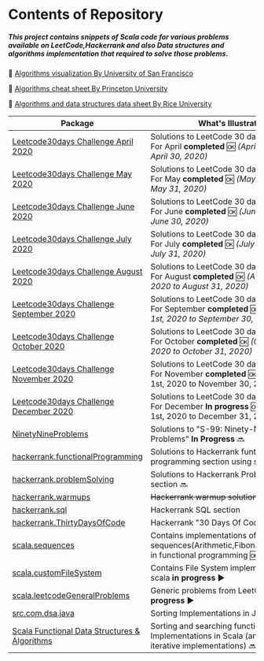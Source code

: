 # Contents of Repository

##### This project contains snippets of Scala code for various problems available on LeetCode,Hackerrank and also Data structures and algorithms implementation that required to solve those problems.

:notebook: [Algorithms visualization By University of San Francisco](https://www.cs.usfca.edu/~galles/visualization/Algorithms.html)

:notebook: [Algorithms cheat sheet By Princeton University](https://algs4.cs.princeton.edu/cheatsheet/)

:notebook: [Algorithms and data structures data sheet By Rice University](https://www.clear.rice.edu/comp160/data_cheat.html)


|Package|What's Illustrated|
|---|---|
|[Leetcode30days Challenge April 2020](https://github.com/rajeshsantha/DataStructuresAndAlgorithmsInScala/tree/master/src/com/concept/scala/leetcode_30days_challenge_April2020)| Solutions to LeetCode 30 days challenge- For April **completed** :ok: *(April 1st, 2020 to April 30, 2020)*|
|[Leetcode30days Challenge May 2020](https://github.com/rajeshsantha/DataStructuresAndAlgorithmsInScala/tree/master/src/com/concept/scala/leetcode_30days_challenge_May2020)| Solutions to LeetCode 30 days challenge -For May **completed** :ok: *(May 1st, 2020 to May 31, 2020)*|
|[Leetcode30days Challenge June 2020](https://github.com/rajeshsantha/DataStructuresAndAlgorithmsInScala/tree/master/src/com/concept/scala/leetcode_30days_challenge_June2020)| Solutions to LeetCode 30 days challenge - For June **completed** :ok: *(June 1st, 2020 to June 30, 2020)*|
|[Leetcode30days Challenge July 2020](https://github.com/rajeshsantha/DataStructuresAndAlgorithmsInScala/tree/master/src/com/concept/scala/leetcode_30days_challenge_July2020)| Solutions to LeetCode 30 days challenge - For July **completed** :ok: *(July 1st, 2020 to July 31, 2020)*|
|[Leetcode30days Challenge August 2020](https://github.com/rajeshsantha/DataStructuresAndAlgorithmsInScala/tree/master/src/com/concept/scala/leetcode_30days_challenge_August2020)| Solutions to LeetCode 30 days challenge - For August **completed** :ok: *(August 1st, 2020 to August 31, 2020)*|
|[Leetcode30days Challenge September 2020](https://github.com/rajeshsantha/DataStructuresAndAlgorithmsInScala/tree/master/src/com/concept/scala/leetcode_30days_challenge_September2020)| Solutions to LeetCode 30 days challenge - For September **completed** :ok: *(September 1st, 2020 to September 30, 2020)*|
|[Leetcode30days Challenge October 2020](https://github.com/rajeshsantha/DataStructuresAndAlgorithmsInScala/tree/master/src/com/concept/scala/leetcode_30days_challenge_October2020)| Solutions to LeetCode 30 days challenge - For October **completed** :ok: *(October 1st, 2020 to October 31, 2020)*|
|[Leetcode30days Challenge November 2020](https://github.com/rajeshsantha/DataStructuresAndAlgorithmsInScala/tree/master/src/com/concept/scala/leetcode_30days_challenge_November2020)| Solutions to LeetCode 30 days challenge - For November **completed** :ok: *(November 1st, 2020 to November  30, 2020)
|[Leetcode30days Challenge December 2020](https://github.com/rajeshsantha/DataStructuresAndAlgorithmsInScala/tree/master/src/com/concept/scala/leetcode_30days_challenge_December2020)| Solutions to LeetCode 30 days challenge - For December **In progress** :ok: *(December 1st, 2020 to December  31, 2020)
|[NinetyNineProblems](https://github.com/rajeshsantha/DataStructuresAndAlgorithmsInScala/tree/master/src/com/concept/scala/NinetyNineProblems)|Solutions to  "S-99: Ninety-Nine Scala Problems"  **In Progress** :soon: | 
|[hackerrank.functionalProgramming](https://github.com/rajeshsantha/DataStructuresAndAlgorithmsInScala/tree/master/src/com/concept/scala/hackerrank/functionalProgramming)|Solutions to  Hackerrank funtional programming section using scala :soon: | 
|[hackerrank.problemSolving](https://github.com/rajeshsantha/DataStructuresAndAlgorithmsInScala/tree/master/src/com/concept/scala/hackerrank/problemSolving)|Solutions to  Hackerrank Problem Solving section :soon: |
|[hackerrank.warmups](https://github.com/rajeshsantha/DataStructuresAndAlgorithmsInScala/tree/master/src/com/concept/scala/hackerrank/warmups)|~~Hackerrank warmup solutions~~| 
|[hackerrank.sql](https://github.com/rajeshsantha/DataStructuresAndAlgorithmsInScala/tree/master/src/com/concept/scala/hackerrank/sql)|Hackerrank SQL section| 
|[hackerrank.ThirtyDaysOfCode](https://github.com/rajeshsantha/DataStructuresAndAlgorithmsInScala/tree/master/src/com/concept/scala/hackerrank/ThirtyDaysOfCode)|Hackerrank "30 Days Of Code" solutions|
|[scala.sequences](https://github.com/rajeshsantha/DataStructuresAndAlgorithmsInScala/tree/master/src/com/concept/scala/sequences)|Contains  implementations of sequences(Arithmetic,Fibonacci,Geometric) in functional programming :ok: | 
|[scala.customFileSystem](https://github.com/rajeshsantha/DataStructuresAndAlgorithmsInScala/tree/master/src/com/concept/scala/customFileSystem)|Contains File System implementation in scala **in progress** :arrow_forward: | 
|[scala.leetcodeGeneralProblems](https://github.com/rajeshsantha/DataStructuresAndAlgorithmsInScala/tree/master/src/com/concept/scala/leetcodeGeneralProblems)|Generic problems from LeetCode **in progress** :arrow_forward:|
|[src.com.dsa.java](https://github.com/rajeshsantha/DataStructuresAndAlgorithmsInScala/tree/master/src/com/dsa/java)|Sorting Implementations in Java :arrow_forward: | 
|[Scala Functional Data Structures & Algorithms](https://github.com/rajeshsantha/DataStructuresAndAlgorithmsInScala/tree/master/src/com/dsa/scala)|Sorting and searching functional Implementations in Scala (and also have iterative implementations) :soon: |


